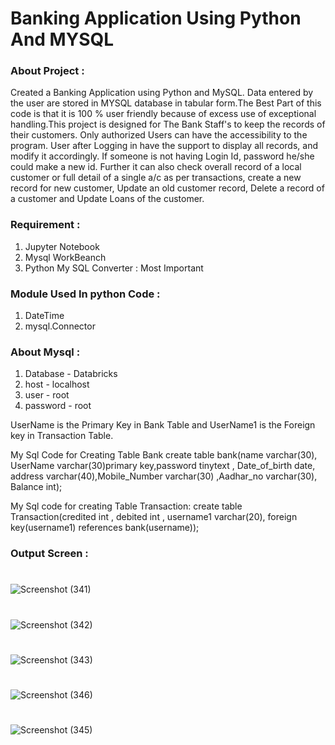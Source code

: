 # Banking Application Using Python And MYSQL
### About Project : 
Created a Banking Application using Python and MySQL. Data entered by the user are stored in MYSQL database in tabular form.The Best Part of this code is that it is 100 % user friendly because of excess use of exceptional handling.This project is designed for The Bank Staff's to keep the records of their customers. Only authorized Users can have the accessibility to the program. User after Logging in have the support to display all records, and modify it accordingly. If someone is not having Login Id, password he/she could make a new id. Further it can also check overall record of a local customer or full detail of a single a/c as per transactions, create a new record for new customer, Update an old customer record, Delete a record of a customer and Update Loans of the customer.
    
### Requirement :
1. Jupyter Notebook <br>
2. Mysql WorkBeanch<br>
3. Python My SQL Converter : Most Important <br>

### Module Used In python Code :
1. DateTime
2. mysql.Connector

### About Mysql :
1. Database - Databricks
2. host - localhost
3. user - root
4. password - root

UserName is the Primary Key in Bank Table and UserName1 is the Foreign key in Transaction Table.

My Sql Code for Creating Table Bank create table bank(name varchar(30), UserName varchar(30)primary key,password tinytext , Date_of_birth date, address varchar(40),Mobile_Number varchar(30) ,Aadhar_no varchar(30), Balance int);

My Sql code for creating Table Transaction: create table Transaction(credited int , debited int , username1 varchar(20), foreign key(username1) references bank(username));

### Output Screen :
#
![Screenshot (341)](https://user-images.githubusercontent.com/104273538/232208980-6b8eee0c-9138-424d-9c9a-a5e92bcd1981.png)
#
![Screenshot (342)](https://user-images.githubusercontent.com/104273538/232209004-b1fb1e55-a7c2-45e8-8157-6be5b2d93f3e.png)
#
![Screenshot (343)](https://user-images.githubusercontent.com/104273538/232209016-6a44f8c6-4bee-4f52-b2a9-b4f8fb93feda.png)
#
![Screenshot (346)](https://user-images.githubusercontent.com/104273538/232209030-0fa7f189-8601-4772-b8de-c7d2a86f9917.png)
#
![Screenshot (345)](https://user-images.githubusercontent.com/104273538/232209021-add1cf2c-0c68-4885-a0da-c35e9de5de72.png)
#
